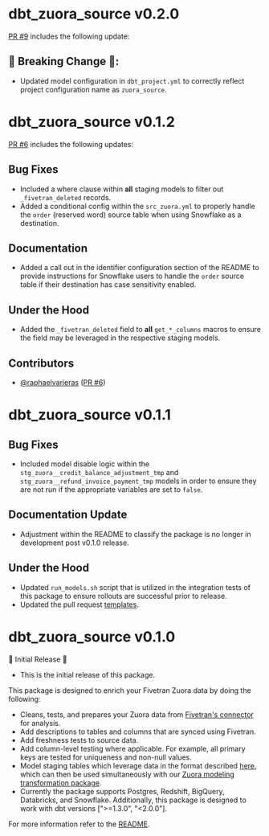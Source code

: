 # dbt_zuora_source v0.2.0

[PR #9](https://github.com/fivetran/dbt_zuora_source/pull/9) includes the following update:
## 🚨 Breaking Change 🚨:
- Updated model configuration in `dbt_project.yml` to correctly reflect project configuration name as `zuora_source`. 

# dbt_zuora_source v0.1.2
[PR #6](https://github.com/fivetran/dbt_zuora_source/pull/6) includes the following updates:
## Bug Fixes
- Included a where clause within **all** staging models to filter out `_fivetran_deleted` records.
- Added a conditional config within the `src_zuora.yml` to properly handle the `order` (reserved word) source table when using Snowflake as a destination.

## Documentation
- Added a call out in the identifier configuration section of the README to provide instructions for Snowflake users to handle the `order` source table if their destination has case sensitivity enabled.

## Under the Hood
- Added the `_fivetran_deleted` field to **all** `get_*_columns` macros to ensure the field may be leveraged in the respective staging models.

## Contributors
- [@raphaelvarieras](https://github.com/raphaelvarieras) ([PR #6](https://github.com/fivetran/dbt_zuora_source/pull/6))
# dbt_zuora_source v0.1.1
## Bug Fixes
- Included model disable logic within the `stg_zuora__credit_balance_adjustment_tmp` and `stg_zuora__refund_invoice_payment_tmp` models in order to ensure they are not run if the appropriate variables are set to `false`.

## Documentation Update
- Adjustment within the README to classify the package is no longer in development post v0.1.0 release.

## Under the Hood
- Updated `run_models.sh` script that is utilized in the integration tests of this package to ensure rollouts are successful prior to release.
- Updated the pull request [templates](/.github).

# dbt_zuora_source v0.1.0
🎉 Initial Release 🎉
- This is the initial release of this package. 

This package is designed to enrich your Fivetran Zuora data by doing the following:

- Cleans, tests, and prepares your Zuora data from [Fivetran's connector](https://fivetran.com/docs/applications/zuora) for analysis.
- Add descriptions to tables and columns that are synced using Fivetran.
- Add freshness tests to source data.
- Add column-level testing where applicable. For example, all primary keys are tested for uniqueness and non-null values.
- Model staging tables which leverage data in the format described [here](https://fivetran.com/docs/applications/zuora#schemainformation), which can then be used simultaneously with our [Zuora modeling transformation package](https://github.com/fivetran/dbt_zuora).
- Currently the package supports Postgres, Redshift, BigQuery, Databricks, and Snowflake. Additionally, this package is designed to work with dbt versions [">=1.3.0", "<2.0.0"].

For more information refer to the [README](https://github.com/fivetran/dbt_zuora_source/blob/main/README.md).